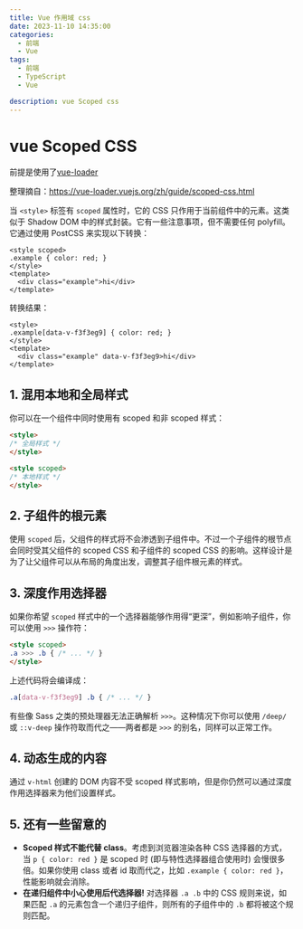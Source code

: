 ```yaml
---
title: Vue 作用域 css
date: 2023-11-10 14:35:00
categories:
  - 前端
  - Vue
tags:
  - 前端
  - TypeScript
  - Vue

description: vue Scoped css
---
```



# vue Scoped CSS

前提是使用了[vue-loader](https://vue-loader.vuejs.org/zh/)

整理摘自：https://vue-loader.vuejs.org/zh/guide/scoped-css.html

当 `<style>` 标签有 `scoped` 属性时，它的 CSS 只作用于当前组件中的元素。这类似于 Shadow DOM 中的样式封装。它有一些注意事项，但不需要任何 polyfill。它通过使用 PostCSS 来实现以下转换：

```vue
<style scoped>
.example { color: red; }
</style>
<template>
  <div class="example">hi</div>
</template>
```

转换结果：

```vue
<style>
.example[data-v-f3f3eg9] { color: red; }
</style>
<template>
  <div class="example" data-v-f3f3eg9>hi</div>
</template>
```



## 1. 混用本地和全局样式

你可以在一个组件中同时使用有 scoped 和非 scoped 样式：

```html
<style>
/* 全局样式 */
</style>

<style scoped>
/* 本地样式 */
</style>
```

## 2. 子组件的根元素

使用 `scoped` 后，父组件的样式将不会渗透到子组件中。不过一个子组件的根节点会同时受其父组件的 scoped CSS 和子组件的 scoped CSS 的影响。这样设计是为了让父组件可以从布局的角度出发，调整其子组件根元素的样式。

## 3. 深度作用选择器

如果你希望 `scoped` 样式中的一个选择器能够作用得“更深”，例如影响子组件，你可以使用 `>>>` 操作符：

```html
<style scoped>
.a >>> .b { /* ... */ }
</style>
```

上述代码将会编译成：

```css
.a[data-v-f3f3eg9] .b { /* ... */ }
```

有些像 Sass 之类的预处理器无法正确解析 `>>>`。这种情况下你可以使用 `/deep/` 或 `::v-deep` 操作符取而代之——两者都是 `>>>` 的别名，同样可以正常工作。

## 4.  动态生成的内容

通过 `v-html` 创建的 DOM 内容不受 scoped 样式影响，但是你仍然可以通过深度作用选择器来为他们设置样式。

## 5. 还有一些留意的

-   **Scoped 样式不能代替 class**。考虑到浏览器渲染各种 CSS 选择器的方式，当 `p { color: red }` 是 scoped 时 (即与特性选择器组合使用时) 会慢很多倍。如果你使用 class 或者 id 取而代之，比如 `.example { color: red }`，性能影响就会消除。
-   **在递归组件中小心使用后代选择器!** 对选择器 `.a .b` 中的 CSS 规则来说，如果匹配 `.a` 的元素包含一个递归子组件，则所有的子组件中的 `.b` 都将被这个规则匹配。



